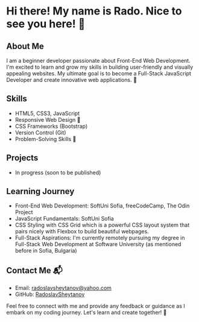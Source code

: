# Hi there! My name is Rado. Nice to see you here! 👋

## About Me
I am a beginner developer passionate about Front-End Web Development. I'm excited to learn and grow my skills in building user-friendly and visually appealing websites. My ultimate goal is to become a Full-Stack JavaScript Developer and create innovative web applications. 🌟

## Skills
- HTML5, CSS3, JavaScript
- Responsive Web Design 📱
- CSS Frameworks (Bootstrap)
- Version Control (Git)
- Problem-Solving Skills 🧩

## Projects
- In progress (soon to be published)

## Learning Journey
- Front-End Web Development: SoftUni Sofia, freeCodeCamp, The Odin Project
- JavaScript Fundamentals: SoftUni Sofia
- CSS Styling with CSS Grid which is a powerful CSS layout system that pairs nicely with Flexbox to build beautiful webpages.
- Full-Stack Aspirations: I'm currently remotely pursuing my degree in Full-Stack Web Development at Software University (as mentioned before in Sofia, Bulgaria)

## Contact Me 📬
- Email: [radoslavsheytanov@yahoo.com](mailto:radoslavsheytanov@yahoo.com)
- GitHub: [RadoslavSheytanov](https://github.com/radoslavsheytanov)

Feel free to connect with me and provide any feedback or guidance as I embark on my coding journey. Let's learn and create together! 🚀

